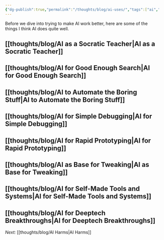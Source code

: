 ```yaml
---
{"dg-publish":true,"permalink":"/thoughts/blog/ai-uses/","tags":["ai","blogged","refactored"],"created":"2025-08-26T19:44:33.459+01:00","updated":"2025-09-21T20:11:56.852+01:00"}
---
```


Before we dive into trying to make AI work better, here are some of the things I think AI does quite well.

## [[thoughts/blog/AI as a Socratic Teacher\|AI as a Socratic Teacher]]
## [[thoughts/blog/AI for Good Enough Search\|AI for Good Enough Search]]
## [[thoughts/blog/AI to Automate the Boring Stuff\|AI to Automate the Boring Stuff]]
## [[thoughts/blog/AI for Simple Debugging\|AI for Simple Debugging]]

## [[thoughts/blog/AI for Rapid Prototyping\|AI for Rapid Prototyping]]

## [[thoughts/blog/AI as Base for Tweaking\|AI as Base for Tweaking]]
## [[thoughts/blog/AI for Self-Made Tools and Systems\|AI for Self-Made Tools and Systems]]
## [[thoughts/blog/AI for Deeptech Breakthroughs\|AI for Deeptech Breakthroughs]]

*Next:* [[thoughts/blog/AI Harms\|AI Harms]]